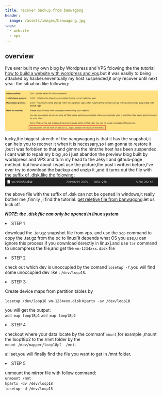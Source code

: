 ```yaml
---
title: recover backup from banwagong
header:
  image: /assets/images/banwagong.jpg
tags:
  - website
  - vps
---
```

<p>
<h2> overview</h2>
i've ever built my own blog by Wordpress and VPS folowing the the tutorial <a href="https://www.seoimo.com/wordpress-vps/">how to build a website with wordpress and vps</a>.but it was easilly to being attacked by hacker.enventually my host suspended,it only recover until next year. the situation like following: </p>

![vps erro](/assets/images/vps.jpg)

lucky,the biggest strenth of the bangwagong is that it has the snapshot,it can help you to recover it when it is necessary,so i am gonna to restore it ,but i was forbbien to that,and gimme the hint:the host has been suspended. i cant wait to repair my blog ,so i just abandon the preview blog built by worldpress and VPS and turn my head  to the Jekyll and github-page method. but how about i want use the picture,the post i written before,i've ever try to download the backup and unzip it ,and it turns out 
the file with the suffix of .disk.like the folowing:<br>
![vps_disk](/assets/images/vps_disk.jpg)

the above file with the suffix of .dsk can not be opened in windows,it really bother me ,finnlly ,i find the tutorial: <a href="https://www.hostloc.com/thread-392553-1-1.html">get reletive file from banwagong</a>.let us kick off.

***NOTE: the .disk file can only  be opened in linux system***

<li>STEP 1</li>

download the .tar.gz snapshot file from vps. and use the `scp` command to copy the .tar.gz  from the pc to linux[it depends what OS you use,u can ignore this process if you download derectly in linux].and use `tar` command to uncompress the file,and get the `vm-1234xxx.disk` file

<li>STEP 2</li>

check out which dev is unoccupied by the comand `losetup -f`.you will find some unoccupied dev like :
`/dev/loop18`.

<li>STEP 3</li>

Create device maps from partition tables by

`losetup /dev/loop18 vm-1234xxx.disk`
`Kpartx -av /dev/loop18`

you will get the output:<br>
`add map loop18p1`
`add map loop18p2`

<li>STEP 4</li>

checkout where your data locate by the commanf `mount`,for example ,mount the loop18p2 to the /mnt folder by the <br>`mount /dev/mapper/loop18p2  /mnt`.

all set,you will finally find the file you want to get in /mnt folder.

<li>STEP 5</li>

unmount the mirror file with follow command:<br>`unmount /mnt`<br>`kpartx -dv /dev/loop18`<br>`losetup -d /dev/loop18`

